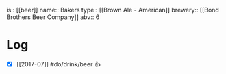 is:: [[beer]]
name:: Bakers
type:: [[Brown Ale - American]]
brewery:: [[Bond Brothers Beer Company]]
abv:: 6

# Log
- [x] [[2017-07]] #do/drink/beer 👍
